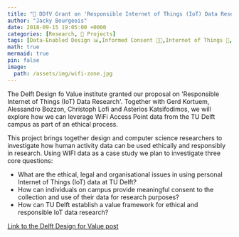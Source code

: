```yaml
---
title: "🚧 DDfV Grant on 'Responsible Internet of Things (IoT) Data Research'"
author: "Jacky Bourgeois"
date: 2018-09-15 19:05:00 +0000
categories: [Research, 🚧 Projects]
tags: [Data-Enabled Design 📊,Informed Consent 👐🏼,Internet of Things 📱,WiFi Data 📊]
math: true
mermaid: true
pin: false
image:
  path: /assets/img/wifi-zone.jpg
---
```


The Delft Design fo Value institute granted our proposal on 'Responsible Internet of Things (IoT) Data Research'. Together with Gerd Kortuem, Alessandro Bozzon, Christoph Lofi and Asterios Katsifodimos, we will explore how we can leverage WiFi Access Point data from the TU Delft campus as part of an ethical process.

This project brings together design and computer science researchers to investigate how human activity data can be used ethically and responsibly in research. Using WIFI data as a case study we plan to investigate three core questions:

* What are the ethical, legal and organisational issues in using personal Internet of Things (IoT) data at TU Delft?
* How can individuals on campus provide meaningful consent to the collection and use of their data for research purposes?
* How can TU Delft establish a value framework for ethical and responsible IoT data research?



[Link to the Delft Design for Value post](https://www.delftdesignforvalues.nl/projects/responsible-iot-data-research/)